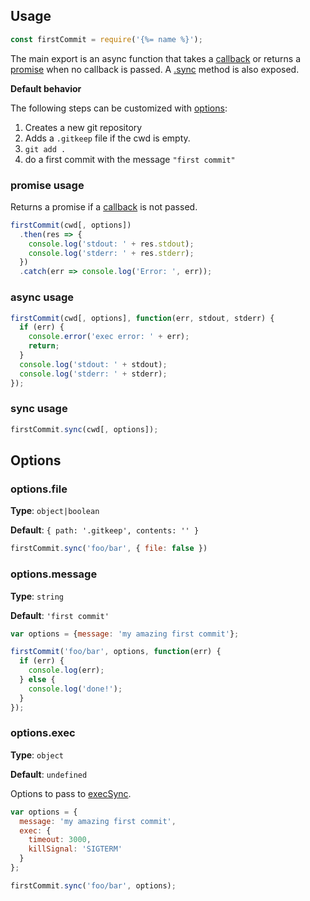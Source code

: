 ## Usage

```js
const firstCommit = require('{%= name %}');
```

The main export is an async function that takes a [callback](#async-usage) or returns a [promise](#promise-usage) when no callback is passed. A [.sync](#sync-usage) method is also exposed.

**Default behavior**

The following steps can be customized with [options](#options):

1. Creates a new git repository
1. Adds a `.gitkeep` file if the cwd is empty. 
1. `git add .` 
1. do a first commit with the message `"first commit"`


### promise usage

Returns a promise if a [callback](#async-usage) is not passed.

```js
firstCommit(cwd[, options])
  .then(res => {
    console.log('stdout: ' + res.stdout);
    console.log('stderr: ' + res.stderr);
  })
  .catch(err => console.log('Error: ', err));
```


### async usage

```js
firstCommit(cwd[, options], function(err, stdout, stderr) {
  if (err) {
    console.error('exec error: ' + err);
    return;
  }
  console.log('stdout: ' + stdout);
  console.log('stderr: ' + stderr);
});
```

### sync usage

```js
firstCommit.sync(cwd[, options]);
```

## Options

### options.file

**Type**: `object|boolean`

**Default**: `{ path: '.gitkeep', contents: '' }`



```js
firstCommit.sync('foo/bar', { file: false })
```

### options.message 

**Type**: `string`

**Default**: `'first commit'`

```js
var options = {message: 'my amazing first commit'};

firstCommit('foo/bar', options, function(err) {
  if (err) {
    console.log(err);
  } else {
    console.log('done!');
  }
});
```

### options.exec

**Type**: `object`

**Default**: `undefined`

Options to pass to [execSync](https://nodejs.org/api/child_process.html#child_process_child_process_execsync_command_options).

```js
var options = {
  message: 'my amazing first commit',
  exec: {
    timeout: 3000,
    killSignal: 'SIGTERM'
  }
};

firstCommit.sync('foo/bar', options);
```
